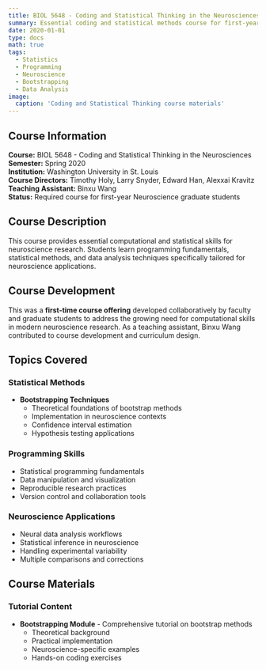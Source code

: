 ```yaml
---
title: BIOL 5648 - Coding and Statistical Thinking in the Neurosciences
summary: Essential coding and statistical methods course for first-year neuroscience graduate students
date: 2020-01-01
type: docs
math: true
tags:
  - Statistics
  - Programming
  - Neuroscience
  - Bootstrapping
  - Data Analysis
image:
  caption: 'Coding and Statistical Thinking course materials'
---
```


## Course Information

**Course:** BIOL 5648 - Coding and Statistical Thinking in the Neurosciences  
**Semester:** Spring 2020  
**Institution:** Washington University in St. Louis  
**Course Directors:** Timothy Holy, Larry Snyder, Edward Han, Alexxai Kravitz  
**Teaching Assistant:** Binxu Wang  
**Status:** Required course for first-year Neuroscience graduate students

## Course Description

This course provides essential computational and statistical skills for neuroscience research. Students learn programming fundamentals, statistical methods, and data analysis techniques specifically tailored for neuroscience applications.

## Course Development

This was a **first-time course offering** developed collaboratively by faculty and graduate students to address the growing need for computational skills in modern neuroscience research. As a teaching assistant, Binxu Wang contributed to course development and curriculum design.

## Topics Covered

### Statistical Methods
- **Bootstrapping Techniques**
  - Theoretical foundations of bootstrap methods
  - Implementation in neuroscience contexts
  - Confidence interval estimation
  - Hypothesis testing applications

### Programming Skills
- Statistical programming fundamentals
- Data manipulation and visualization
- Reproducible research practices
- Version control and collaboration tools

### Neuroscience Applications
- Neural data analysis workflows
- Statistical inference in neuroscience
- Handling experimental variability
- Multiple comparisons and corrections

## Course Materials

### Tutorial Content
- **Bootstrapping Module** - Comprehensive tutorial on bootstrap methods
  - Theoretical background
  - Practical implementation
  - Neuroscience-specific examples
  - Hands-on coding exercises
<!-- 
### Resources
- **GitHub Repository** - Course materials and code examples
- Interactive notebooks and exercises
- Sample datasets from neuroscience experiments
- Reference materials and additional readings

## Learning Objectives

Students completing this course will be able to:

### Programming Competencies
1. **Write effective code** for data analysis and visualization
2. **Implement statistical methods** from theoretical principles
3. **Use version control** for reproducible research
4. **Debug and optimize** analysis pipelines

### Statistical Understanding
1. **Apply appropriate statistical methods** to neuroscience data
2. **Interpret results** in biological context
3. **Recognize limitations** of different statistical approaches
4. **Design experiments** with statistical power in mind

### Research Skills
1. **Analyze complex neuroscience datasets**
2. **Communicate results** effectively through visualization
3. **Collaborate** on computational projects
4. **Stay current** with evolving analysis methods

## Course Impact

This course established a foundation for computational neuroscience training at Washington University, recognizing that modern neuroscience research requires strong quantitative skills. The curriculum has since become a model for similar courses at other institutions.

## Prerequisites

- Basic mathematics (calculus, linear algebra)
- Introductory statistics
- Willingness to learn programming (no prior experience required)
- Background in neuroscience fundamentals

## External Resources

- [Course GitHub Repository](https://github.com/) - Complete course materials
- Supplementary statistical software tutorials
- Neuroscience dataset repositories
- Current literature on computational methods -->